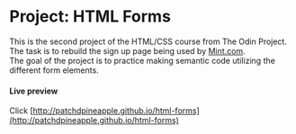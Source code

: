 # Project: HTML Forms

This is the second project of the HTML/CSS course from The Odin Project.\
The task is to rebuild the sign up page being used by [Mint.com](www.mint.com).\
The goal of the project is to practice making semantic code utilizing the different form elements.



#### Live preview

Click [http://patchdpineapple.github.io/html-forms](http://patchdpineapple.github.io/html-forms)